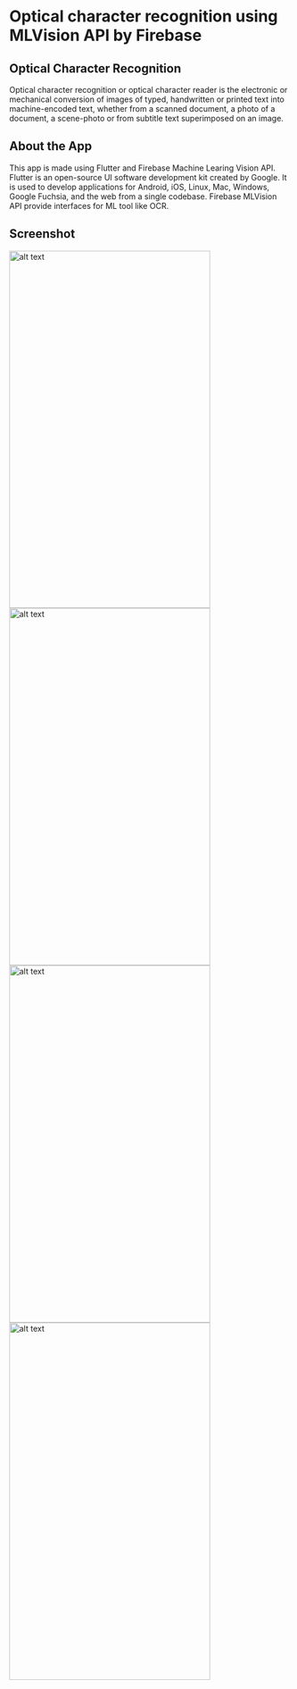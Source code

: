 # Optical character recognition using MLVision API by Firebase

## Optical Character Recognition
Optical character recognition or optical character reader is the electronic or mechanical conversion of images of typed, handwritten or printed text into machine-encoded text, whether from a scanned document, a photo of a document, a scene-photo or from subtitle text superimposed on an image.

## About the App
This app is made using Flutter and Firebase Machine Learing Vision API. Flutter is an open-source UI software development kit created by Google. It is used to
develop applications for Android, iOS, Linux, Mac, Windows, Google Fuchsia, and the web from a single codebase. Firebase MLVision API provide interfaces for
ML tool like OCR.

## Screenshot
<img src="https://github.com/kosac-achyut/ocr_app/blob/master/Screenshots/1.jpeg" alt="alt text" width="360" height="640">
<img src="https://github.com/kosac-achyut/ocr_app/blob/master/Screenshots/2.jpeg" alt="alt text" width="360" height="640">
<img src="https://github.com/kosac-achyut/ocr_app/blob/master/Screenshots/3.jpeg" alt="alt text" width="360" height="640">
<img src="https://github.com/kosac-achyut/ocr_app/blob/master/Screenshots/4.jpeg" alt="alt text" width="360" height="640">
